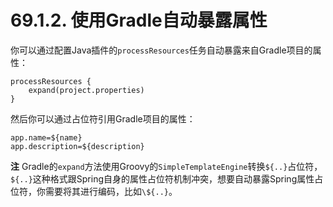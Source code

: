 # 69.1.2. 使用Gradle自动暴露属性

你可以通过配置Java插件的`processResources`任务自动暴露来自Gradle项目的属性：

```text
processResources {
    expand(project.properties)
}
```

然后你可以通过占位符引用Gradle项目的属性：

```text
app.name=${name}
app.description=${description}
```

**注** Gradle的`expand`方法使用Groovy的`SimpleTemplateEngine`转换`${..}`占位符，`${..}`这种格式跟Spring自身的属性占位符机制冲突，想要自动暴露Spring属性占位符，你需要将其进行编码，比如`\${..}`。

